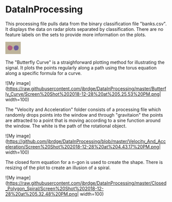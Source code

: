 # DataInProcessing

This processing file pulls data from the binary classification file "banks.csv". It displays the data on radar plots separated by classification. There are no feature labels on the sets to provide more information on the plots.

<img src="https://raw.githubusercontent.com/jbrdge/DataInProcessing/master/screen-0500.tif" width="48">

The "Butterfly Curve" is a straighforward plotting method for illustrating the signal. It plots the points regularly along a path using the torus equation along a specific formula for a curve.

![My image](https://raw.githubusercontent.com/jbrdge/DataInProcessing/master/Butterfly_Curve/Screen%20Shot%202018-12-28%20at%205.25.53%20PM.png| width=100)

The "Velocity and Acceleration" folder consists of a processing file which randomly drops points into the window and through "gravitaion" the points are attracted to a point that is moving according to a sine function around the window. The white is the path of the rotational object.

![My image](https://github.com/jbrdge/DataInProcessing/blob/master/Velocity_And_Acceleration/Screen%20Shot%202018-12-28%20at%204.43.17%20PM.png| width=100)

The closed form equation for a n-gon is used to create the shape. There is resizing of the plot to create an illusion of a spiral. 

![My image](https://raw.githubusercontent.com/jbrdge/DataInProcessing/master/Closed_Polygon_Spiral/Screen%20Shot%202018-12-28%20at%205.32.48%20PM.png| width=100)

